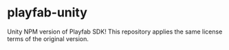 # playfab-unity
Unity NPM version of Playfab SDK! This repository applies the same license terms of the original version.
